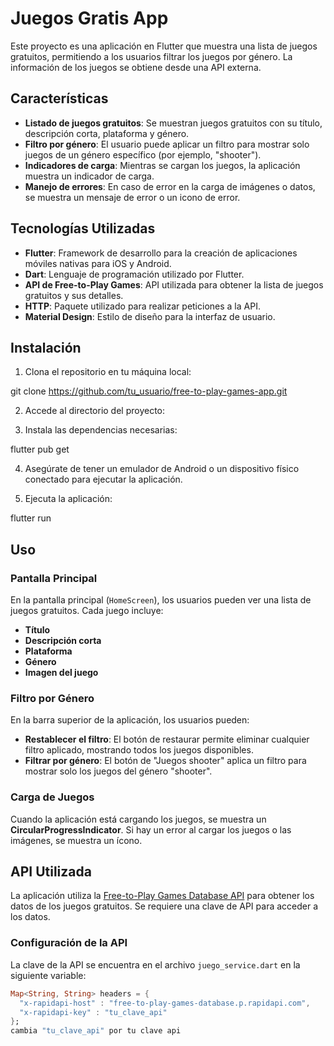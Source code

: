 # Juegos Gratis App

Este proyecto es una aplicación en Flutter que muestra una lista de juegos gratuitos, permitiendo a los usuarios filtrar los juegos por género. La información de los juegos se obtiene desde una API externa.

## Características

- **Listado de juegos gratuitos**: Se muestran juegos gratuitos con su título, descripción corta, plataforma y género.
- **Filtro por género**: El usuario puede aplicar un filtro para mostrar solo juegos de un género específico (por ejemplo, "shooter").
- **Indicadores de carga**: Mientras se cargan los juegos, la aplicación muestra un indicador de carga.
- **Manejo de errores**: En caso de error en la carga de imágenes o datos, se muestra un mensaje de error o un icono de error.

## Tecnologías Utilizadas

- **Flutter**: Framework de desarrollo para la creación de aplicaciones móviles nativas para iOS y Android.
- **Dart**: Lenguaje de programación utilizado por Flutter.
- **API de Free-to-Play Games**: API utilizada para obtener la lista de juegos gratuitos y sus detalles.
- **HTTP**: Paquete utilizado para realizar peticiones a la API.
- **Material Design**: Estilo de diseño para la interfaz de usuario.

## Instalación

1. Clona el repositorio en tu máquina local:

git clone https://github.com/tu_usuario/free-to-play-games-app.git

2. Accede al directorio del proyecto:

3. Instala las dependencias necesarias:

flutter pub get

4. Asegúrate de tener un emulador de Android o un dispositivo físico conectado para ejecutar la aplicación.

5. Ejecuta la aplicación:
   
flutter run

## Uso

### Pantalla Principal

En la pantalla principal (`HomeScreen`), los usuarios pueden ver una lista de juegos gratuitos. Cada juego incluye:

- **Título**
- **Descripción corta**
- **Plataforma**
- **Género**
- **Imagen del juego**

### Filtro por Género

En la barra superior de la aplicación, los usuarios pueden:

- **Restablecer el filtro**: El botón de restaurar permite eliminar cualquier filtro aplicado, mostrando todos los juegos disponibles.
- **Filtrar por género**: El botón de "Juegos shooter" aplica un filtro para mostrar solo los juegos del género "shooter".

### Carga de Juegos

Cuando la aplicación está cargando los juegos, se muestra un **CircularProgressIndicator**. Si hay un error al cargar los juegos o las imágenes, se muestra un ícono.

## API Utilizada

La aplicación utiliza la [Free-to-Play Games Database API](https://rapidapi.com/rapidapi/api/free-to-play-games-database) para obtener los datos de los juegos gratuitos. Se requiere una clave de API para acceder a los datos.

### Configuración de la API

La clave de la API se encuentra en el archivo `juego_service.dart` en la siguiente variable:

```dart
Map<String, String> headers = {
  "x-rapidapi-host" : "free-to-play-games-database.p.rapidapi.com",
  "x-rapidapi-key" : "tu_clave_api"
};
cambia "tu_clave_api" por tu clave api

